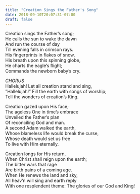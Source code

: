 ```yaml
---
title: "Creation Sings the Father's Song"
date: 2018-09-10T20:07:31-07:00
draft: false
---
```


Creation sings the Father’s song;<br />
He calls the sun to wake the dawn<br />
And run the course of day<br />
Till evening falls in crimson rays.<br />
His fingerprints in flakes of snow,<br />
His breath upon this spinning globe,<br />
He charts the eagle’s flight;<br />
Commands the newborn baby’s cry.<br />

*CHORUS*<br />
Hallelujah! Let all creation stand and sing,<br />
”Hallelujah!” Fill the earth with songs of worship;<br />
Tell the wonders of creation’s King.<br />

Creation gazed upon His face;<br />
The ageless One in time’s embrace<br />
Unveiled the Father’s plan<br />
Of reconciling God and man.<br />
A second Adam walked the earth,<br />
Whose blameless life would break the curse,<br />
Whose death would set us free<br />
To live with Him eternally.<br />

Creation longs for His return,<br />
When Christ shall reign upon the earth;<br />
The bitter wars that rage<br />
Are birth pains of a coming age.<br />
When He renews the land and sky,<br />
All heav’n will sing and earth reply<br />
With one resplendent theme: The glories of our God and King!